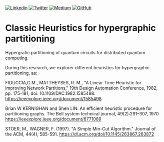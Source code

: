 [![Linkedin](https://img.shields.io/badge/LinkedIn-0077B5?style=for-the-badge&logo=linkedin&logoColor=white)](https://www.linkedin.com/in/wcamb/)
[![Twitter](https://img.shields.io/badge/Twitter-1DA1F2?style=for-the-badge&logo=twitter&logoColor=white)](https://twitter.com/wcambiuc)
[![Medium](https://img.shields.io/badge/Medium-12100E?style=for-the-badge&logo=medium&logoColor=white)](https://medium.com/@waldemircambiucci)
[![GitHub](https://img.shields.io/badge/GitHub-100000?style=for-the-badge&logo=github&logoColor=white)](https://github.com/waldemircambiucci/)

# Classic Heuristics for hypergraphic partitioning
Hypergrafic partitioning of quantum circuits for distributed quantum computing.

During this research, we explorer different heuristics for hypergraphic partitioning, as:

FIDUCCIA,C.M., MATTHEYSES, R. M., "A Linear-Time Heuristic for Improving Network Partitions," 19th Design Automation Conference, 1982, pp. 175-181, doi: 10.1109/DAC.1982.1585498.
https://ieeexplore.ieee.org/document/1585498

Brian W KERNIGHAN and Shen LIN. An efficient heuristic procedure for partitioning graphs. The Bell system technical journal, 49(2):291–307, 1970
https://ieeexplore.ieee.org/document/6771089

STOER, M., WAGNER, F. (1997). "A Simple Min-Cut Algorithm." Journal of the ACM, 44(4), 585-591.
https://dl.acm.org/doi/10.1145/263867.263872
